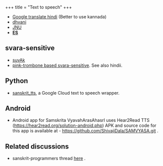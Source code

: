 +++
title = "Text to speech"
+++

- [Google translate hindi](http://translate.google.com/#hi/en/%E0%A4%A4%E0%A4%A4%E0%A5%8B%20%E0%A4%B0%E0%A4%BE%E0%A4%B5%E0%A4%A3%E0%A4%A8%E0%A5%80%E0%A4%A4%E0%A4%BE%E0%A4%AF%E0%A4%BE%E0%A4%83%20%E0%A4%B8%E0%A5%80%E0%A4%A4%E0%A4%BE%E0%A4%AF%E0%A4%BE%E0%A4%83%20%E0%A4%B6%E0%A4%A4%E0%A5%8D%E0%A4%B0%E0%A5%81%E0%A4%95%E0%A4%B0%E0%A5%8D%E0%A4%B6%E0%A4%A8%E0%A4%83%20%E0%A5%A4%0A%E0%A4%87%E0%A4%AF%E0%A5%87%E0%A4%B7%20%E0%A4%AA%E0%A4%A6%E0%A4%AE%E0%A4%A8%E0%A5%8D%E0%A4%B5%E0%A5%87%E0%A4%B7%E0%A5%8D%E0%A4%9F%E0%A5%81%E0%A4%82%20%E0%A4%9A%E0%A4%BE%E0%A4%B0%E0%A4%A3%E0%A4%BE%E0%A4%9A%E0%A4%B0%E0%A4%BF%E0%A4%A4%E0%A5%87%20%E0%A4%AA%E0%A4%A5%E0%A4%BF%20%E0%A5%A4%E0%A5%A4) (Better to use kannada)
- [dhvani](http://dhvani.sourceforge.net/)
- [JNU](https://groups.google.com/forum/#!topic/sanskrit-programmers/q88i732oruU)
- [**ES**](http://sourceforge.net/projects/espeak/?source=typ_redirect)

## svara-sensitive
- [suvAk](https://github.com/031323/suvak)
- [pink-trombone based svara-sensitive](
  https://github.com/031323/vackm). See also hindii.

## Python
- [sanskrit_tts](https://github.com/avinashvarna/sanskrit_tts), a Google Cloud text to speech wrapper.

## Android 
- Android app for Samskrita VyavahArasAhasrI uses Hear2Read TTS (https://hear2read.org/solution-android.php) APK and source code for this app is available at - https://github.com/ShivajiDala/SAMVYASA.git .

## Related discussions
- sanskrit-programmers thread [here](https://groups.google.com/d/msgid/sanskrit-programmers/CANREUj0TzDU6eQHHUE76a3h5ARE9S6tp-1mFBHSQiJbZD8%2B3Eg%40mail.gmail.com?utm_medium=email&utm_source=footer) .